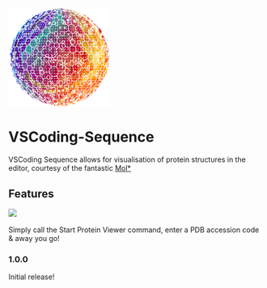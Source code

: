 <img src="img/logo.png" alt="drawing" width="200"/>

# VSCoding-Sequence

VSCoding Sequence allows for visualisation of protein structures in the editor, courtesy of the fantastic [Mol*](https://molstar.org/)

## Features
![](img/usage.gif)

Simply call the Start Protein Viewer command, enter a PDB accession code & away you go!
### 1.0.0

Initial release!

